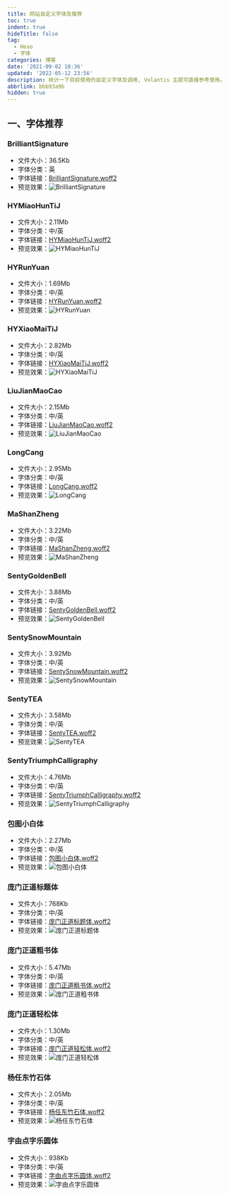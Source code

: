 ```yaml
---
title: 网站自定义字体及推荐
toc: true
indent: true
hideTitle: false
tag:
  - Hexo
  - 字体
categories: 博客
date: '2021-09-02 10:36'
updated: '2022-05-12 23:56'
description: 统计一下目前使用的自定义字体及调用, Volantis 主题可直接参考使用。
abbrlink: bbb93a9b
hidden: true
---
```



## 一、字体推荐

### BrilliantSignature

- 文件大小：36.5Kb
- 字体分类：英
- 字体链接：[BrilliantSignature.woff2](https://cdn.jsdelivr.net/gh/inkss/common@1/fonts/canva/BrilliantSignature.woff2)
- 预览效果：![BrilliantSignature](../../img/article/21-09@自定义字体及推荐/image-20220512232515009.png)

### HYMiaoHunTiJ

- 文件大小：2.11Mb
- 字体分类：中/英
- 字体链接：[HYMiaoHunTiJ.woff2](https://cdn.jsdelivr.net/gh/inkss/common@1/fonts/canva/HYMiaoHunTiJ.woff2)
- 预览效果：![HYMiaoHunTiJ](../../img/article/21-09@自定义字体及推荐/image-20220512233127641.png)

### HYRunYuan

- 文件大小：1.69Mb
- 字体分类：中/英
- 字体链接：[HYRunYuan.woff2](https://cdn.jsdelivr.net/gh/inkss/common@1/fonts/canva/HYRunYuan.woff2)
- 预览效果：![HYRunYuan](../../img/article/21-09@自定义字体及推荐/image-20220512233412227.png)

### HYXiaoMaiTiJ

- 文件大小：2.82Mb
- 字体分类：中/英
- 字体链接：[HYXiaoMaiTiJ.woff2](https://cdn.jsdelivr.net/gh/inkss/common@1/fonts/canva/HYXiaoMaiTiJ.woff2)
- 预览效果：![HYXiaoMaiTiJ](../../img/article/21-09@自定义字体及推荐/image-20220512233550315.png)

### LiuJianMaoCao

- 文件大小：2.15Mb
- 字体分类：中/英
- 字体链接：[LiuJianMaoCao.woff2](https://cdn.jsdelivr.net/gh/inkss/common@1/fonts/canva/LiuJianMaoCao.woff2)
- 预览效果：![LiuJianMaoCao](../../img/article/21-09@自定义字体及推荐/image-20220512233715901.png)

### LongCang

- 文件大小：2.95Mb
- 字体分类：中/英
- 字体链接：[LongCang.woff2](https://cdn.jsdelivr.net/gh/inkss/common@1/fonts/canva/LongCang.woff2)
- 预览效果：![LongCang](../../img/article/21-09@自定义字体及推荐/image-20220512233821252.png)

### MaShanZheng

- 文件大小：3.22Mb
- 字体分类：中/英
- 字体链接：[MaShanZheng.woff2](https://cdn.jsdelivr.net/gh/inkss/common@1/fonts/canva/MaShanZheng.woff2)
- 预览效果：![MaShanZheng](../../img/article/21-09@自定义字体及推荐/image-20220512233956964.png)

### SentyGoldenBell

- 文件大小：3.88Mb
- 字体分类：中/英
- 字体链接：[SentyGoldenBell.woff2](https://cdn.jsdelivr.net/gh/inkss/common@1/fonts/canva/SentyGoldenBell.woff2)
- 预览效果：![SentyGoldenBell](../../img/article/21-09@自定义字体及推荐/image-20220512234129336.png)

### SentySnowMountain

- 文件大小：3.92Mb
- 字体分类：中/英
- 字体链接：[SentySnowMountain.woff2](https://cdn.jsdelivr.net/gh/inkss/common@1/fonts/canva/SentySnowMountain.woff2)
- 预览效果：![SentySnowMountain](../../img/article/21-09@自定义字体及推荐/image-20220512234300762.png)

### SentyTEA

- 文件大小：3.58Mb
- 字体分类：中/英
- 字体链接：[SentyTEA.woff2](https://cdn.jsdelivr.net/gh/inkss/common@1/fonts/canva/SentyTEA.woff2)
- 预览效果：![SentyTEA](../../img/article/21-09@自定义字体及推荐/image-20220512234404618.png)

### SentyTriumphCalligraphy

- 文件大小：4.76Mb
- 字体分类：中/英
- 字体链接：[SentyTriumphCalligraphy.woff2](https://cdn.jsdelivr.net/gh/inkss/common@1/fonts/canva/SentyTriumphCalligraphy.woff2)
- 预览效果：![SentyTriumphCalligraphy](../../img/article/21-09@自定义字体及推荐/image-20220512234522483.png)

### 包图小白体

- 文件大小：2.27Mb
- 字体分类：中/英
- 字体链接：[包图小白体.woff2](https://cdn.jsdelivr.net/gh/inkss/common@1/fonts/canva/包图小白体.woff2)
- 预览效果：![包图小白体](../../img/article/21-09@自定义字体及推荐/image-20220512234627060.png)

### 庞门正道标题体

- 文件大小：768Kb
- 字体分类：中/英
- 字体链接：[庞门正道标题体.woff2](https://cdn.jsdelivr.net/gh/inkss/common@1/fonts/canva/庞门正道标题体.woff2)
- 预览效果：![庞门正道标题体](../../img/article/21-09@自定义字体及推荐/image-20220512234901250.png)

### 庞门正道粗书体

- 文件大小：5.47Mb
- 字体分类：中/英
- 字体链接：[庞门正道粗书体.woff2](https://cdn.jsdelivr.net/gh/inkss/common@1/fonts/canva/庞门正道粗书体.woff2)
- 预览效果：![庞门正道粗书体](../../img/article/21-09@自定义字体及推荐/image-20220512235009220.png)

### 庞门正道轻松体

- 文件大小：1.30Mb
- 字体分类：中/英
- 字体链接：[庞门正道轻松体.woff2](https://cdn.jsdelivr.net/gh/inkss/common@1/fonts/canva/庞门正道轻松体.woff2)
- 预览效果：![庞门正道轻松体](../../img/article/21-09@自定义字体及推荐/image-20220512235116721.png)

### 杨任东竹石体

- 文件大小：2.05Mb
- 字体分类：中/英
- 字体链接：[杨任东竹石体.woff2](https://cdn.jsdelivr.net/gh/inkss/common@1/fonts/canva/杨任东竹石体.woff2)
- 预览效果：![杨任东竹石体](../../img/article/21-09@自定义字体及推荐/image-20220512235326863.png)

### 字由点字乐圆体

- 文件大小：938Kb
- 字体分类：中/英
- 字体链接：[字由点字乐圆体.woff2](https://cdn.jsdelivr.net/gh/inkss/common@1/fonts/canva/字由点字乐圆体.woff2)
- 预览效果：![字由点字乐圆体](../../img/article/21-09@自定义字体及推荐/image-20220512235444340.png)
